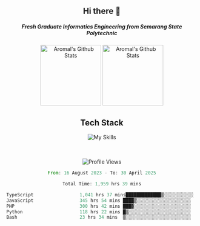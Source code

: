 <div align="center">
  <h2>Hi there 👋</h2>

  <h5>Fresh Graduate Informatics Engineering from Semarang State Polytechnic</h5>

  <img
    height="160"
    alt="Aromal's Github Stats"
    src="https://github-readme-stats.vercel.app/api?username=dafariski77&show_icons=true&theme=tokyonight&count_private=true"
  />
  <img
    alt="Aromal's Github Stats"
    height="160"
    src="https://github-readme-stats.vercel.app/api/top-langs/?username=dafariski77&layout=compact&theme=tokyonight"
  />

  <h2>Tech Stack</h2>
  
![My Skills](https://simpleskill.icons.workers.dev/svg?i=typescript,next.js,react,tailwindcss,shadcnui,reactquery,prisma,socketdotio,zod)

  <br /><br />
  <img src="https://komarev.com/ghpvc/?username=dafariski77&abbreviated=true" alt="Profile Views">
    
  <!--START_SECTION:waka-->

```rust
From: 16 August 2023 - To: 30 April 2025

Total Time: 1,959 hrs 39 mins

TypeScript                 1,041 hrs 37 mins█████████████▒░░░░░░░░░░░   52.71 %
JavaScript                 345 hrs 54 mins ████▒░░░░░░░░░░░░░░░░░░░░   17.51 %
PHP                        300 hrs 42 mins ███▓░░░░░░░░░░░░░░░░░░░░░   15.22 %
Python                     118 hrs 22 mins █▒░░░░░░░░░░░░░░░░░░░░░░░   05.99 %
Bash                       23 hrs 34 mins  ▒░░░░░░░░░░░░░░░░░░░░░░░░   01.19 %
```

<!--END_SECTION:waka-->
</div>
